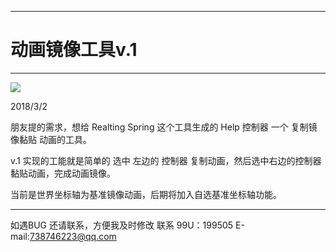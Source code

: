 

---
# 动画镜像工具v.1
-------------

![](https://github.com/4698to/Joetime.linetool.bar/blob/master/anim_mirror/anim_mirror_img_01.png)

2018/3/2

朋友提的需求，想给 Realting Spring 这个工具生成的 Help 控制器 一个 复制镜像黏贴 动画的工具。

v.1 实现的工能就是简单的 选中 左边的 控制器 复制动画，然后选中右边的控制器 黏贴动画，完成动画镜像。

 当前是世界坐标轴为基准镜像动画，后期将加入自选基准坐标轴功能。


------------------------------
如遇BUG 还请联系，方便我及时修改
联系 99U：199505  E-mail:738746223@qq.com






